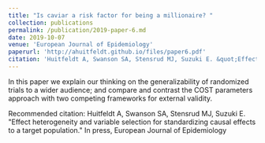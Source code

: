 ```yaml
---
title: "Is caviar a risk factor for being a millionaire? "
collection: publications
permalink: /publication/2019-paper-6.md
date: 2019-10-07
venue: 'European Journal of Epidemiology'
paperurl: 'http://ahuitfeldt.github.io/files/paper6.pdf'
citation: 'Huitfeldt A, Swanson SA, Stensrud MJ, Suzuki E. &quot;Effect heterogeneity and variable selection for standardizing causal effects to a target population.&quot; In press, European Journal of Epidemiology'
---
```

In this paper we explain our thinking on the generalizability of randomized trials to a wider audience; and compare and contrast the COST parameters approach with two competing frameworks for external validity.


Recommended citation: Huitfeldt A, Swanson SA, Stensrud MJ, Suzuki E. &quot;Effect heterogeneity and variable selection for standardizing causal effects to a target population.&quot; In press, European Journal of Epidemiology